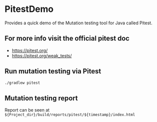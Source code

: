 # PitestDemo
Provides a quick demo of the Mutation testing tool for Java called Pitest.

## For more info visit the official pitest doc
 - https://pitest.org/
 - https://pitest.org/weak_tests/

## Run mutation testing via Pitest
```sh
./gradlew pitest
```

## Mutation testing report
Report can be seen at `${Project_dir}/build/reports/pitest/${timestamp}/index.html`
